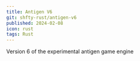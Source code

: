 ```yaml
---
title: Antigen V6
git: shfty-rust/antigen-v6
published: 2024-02-08
icon: rust
tags: Rust
---
```


Version 6 of the experimental antigen game engine

